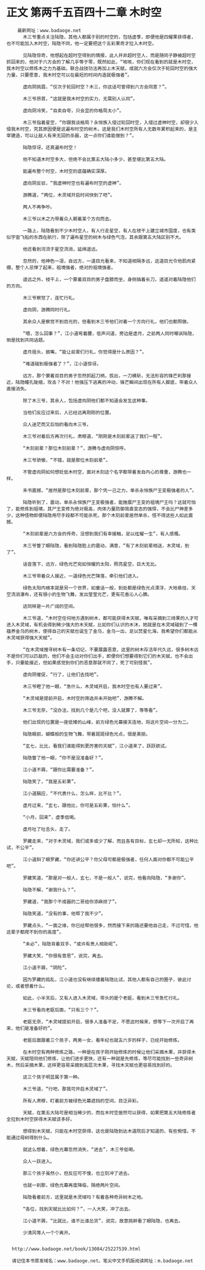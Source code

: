 # 正文 第两千五百四十二章 木时空
        最新网址：www.badaoge.net
          木三爷重点关注陆隐，其他人都属于别的时空的，包括虚季，即便他是四耀果获得者，也不可能加入木时空，陆隐不同，他一定要把这个五彩果奇才拉入木时空。
      
          见陆隐惊奇，他想起在超时空得到的情报，此人并非超时空人，而是随同子静被超时空抓回来的，他对于六方会的了解几乎等于零，既然如此，“咳咳，你们现在看到的就是木时空，我木时空以修炼木之力为基础，联合战技功法再加上木天赋，成就六方会仅次于轮回时空的强大力量，只要愿意，我木时空可以在最短的时间内造就极强者”。
      
          虚向阴挑眉，“仅次于轮回时空？木三，你这话可曾得到六方会同意？”。
      
          木三爷昂首，“这就是我木时空的实力，无需别人认同”。
      
          虚向阴冷笑，“自卖自夸，只会显的你格局太小”。
      
          木三爷指着星空，“你跟我谈格局？永恒族入侵过轮回时空，入侵过虚神时空，却很少入侵我木时空，究其原因便是这遍布时空的树木，这是我们木时空所有人无数年累积起来的，是主宰建造，可以让敌人有来无回的杀器，这一点你们谁能做到？”。
      
          陆隐惊讶，还真遍布时空！
      
          他不知道木时空多大，但绝不会比第五大陆小多少，甚至堪比第五大陆。
      
          能遍布整个时空，木时空的底蕴确实深厚。
      
          虚向阴反驳，“我虚神时空也有遍布时空的虚神”。
      
          游腾道，“两位，木灵域开启时间快到了吧”。
      
          两人不再争吵。
      
          木三爷以木之力带着众人朝着某个方向而去。
      
          一路上，陆隐看到不少木时空人，有人行走星空，有人在枝干上建立城市国度，也有类似宇宙飞船的东西在航行，除了遍布星空的树木与绿色气泡，其余跟第五大陆区别不大。
      
          他还看到河流于星空流淌，延绵遥远。
      
          忽然的，他神色一凛，自远方，一道目光看来，不知道相隔多远，这道目光令他肌肉紧绷，整个人忌惮了起来，祖境强者，绝对的祖境强者。
      
          遥远之外，枝干上，一个蒙着双目的男子盘膝而坐，身侧插着长刀，遥遥对着陆隐他们的方向。
      
          木三爷察觉了，连忙行礼。
      
          虚向阴，游腾同时行礼。
      
          其余众人是察觉不到目光的，但看到木三爷他们对着一个方向行礼，他们也都照做。
      
          “喂，怎么回事？”，江小道弯着腰，低声问道，旁边是虚月，之前两人同时嘲讽陆隐，倒是找到共同话题。
      
          虚月摇头，抿嘴，“能让前辈们行礼，你觉得是什么原因？”。
      
          “难道碰到极强者了？”，江小道惊讶。
      
          远方，那个蒙着双目的男子忽然抓起刀柄，拔出，一刀横斩，无法形容的锋芒刹那接近，陆隐瞳孔陡缩，攻击？不对！他强压下逃离的冲动，锋芒瞬间出现在所有人脚底，带着众人直接消失。
      
          除了木三爷，其余人，包括虚向阴他们都不知道会发生这种事。
      
          当他们反应过来后，人已经远离刚刚的位置。
      
          众人迷茫而又后怕的看向木三爷。
      
          木三爷对着后方再次行礼，肃穆道，“刚刚是木刻前辈送了我们一程”。
      
          “木刻前辈？那位木刻前辈？”，游腾与虚向阴惊呼。
      
          木三爷骄傲，“不错，就是那位木刻前辈”。
      
          不管虚向阴如何想贬低木时空，面对木刻这个名字都带着发自内心的尊重，游腾也一样。
      
          禾书震撼，“居然是那位木刻前辈，那个凭一己之力，单杀永恒族尸王变极强者的人”。
      
          陆隐听到了，震动，单杀永恒族尸王变极强者，能施展尸王变的祖境尸王吗？这就可怕了，能修炼到祖境，其尸王变修为绝对极高，肉体力量防御简直变态的强悍，不会比尸神差多少，这种怪物即便陆隐用尽手段都不可能杀死，那个木刻前辈居然单杀，怪不得这些人如此震撼。
      
          “木刻前辈是六方会的传奇，没想到我们有幸接触，足以炫耀一生”，有人感慨。
      
          木三爷瞥了眼陆隐，看到陆隐脸上的震动，满意，“有了木刻前辈相送，木灵域，到了”。
      
          话音落下，远方，绿色光芒宛如恒耀的太阳，照亮星空，巨大无比。
      
          木三爷带着众人接近，一道绿色光芒降落，牵引他们进入。
      
          绿色太阳内根本就是另一个世界，如童话一般，到处都是绿色光点漂浮，大地悬挂，天空流淌瀑布，还有很小的生物飞舞，发出莹莹光芒，更有花香沁人心脾。
      
          这同样是一片广阔的空间。
      
          木三爷道，“木时空任何地方遇到树木，都可能获得木天赋，唯有采摘到三绯果的人才可进入木灵域，有机会得到稀少强大的木天赋，比如你们认识的木沐，她就是在木灵域碰到了一棵蕴养金乌的树木，使得自己的天赋也诞生了金乌，金乌一出，足以焚星化海，我希望你们都能从木灵域获得强大天赋”。
      
          “在木灵域搜寻树木有一条切记，不要展露恶意，这里的树木存活年代久远，很多树木远不是你们可以匹敌的，他们不会主动对你们出手，即便你们想要得到它们的木天赋，也不会出手，只要能接近，但如果感觉到你们的恶意那就不同了，死了可别怪我”。
      
          虚向阴催促，“行了，让他们去找吧”。
      
          木三爷瞪了他一眼，“急什么，木灵域开启，我木时空也有人要过来”。
      
          “木灵域是提前开启，木时空的筛选并未开始吧”，游腾不解。
      
          木三爷无奈，“没办法，找到几个是几个吧，没人就算了，等等看”。
      
          他们出现的位置是一座低矮的山峰，前方绿色光幕接天连地，将这片空间一分为二。
      
          陆隐眼前，蝴蝶般的生物飞舞，带着斑斑绿色光点，很是美丽。
      
          “玄七，比比，看我们谁能得到更厉害的天赋”，江小道来了，跃跃欲试。
      
          陆隐瞥了他一眼，“你不是没准备好？”。
      
          江小道不屑，“跟你比需要准备？”。
      
          陆隐笑了，“我是五彩果”。
      
          江小道膈应，“不代表什么，怎么样，比不比？”。
      
          虚月过来，“玄七，跟他比，你可是五彩果，怕什么”。
      
          “小月，回来”，虚季低喝。
      
          虚月吐了吐舌头，走了。
      
          罗藏走来，“对于木灵域，我们或多或少了解，而且各有目标，玄七却一无所知，这种比试，不公平”。
      
          江小道斜了眼罗藏，“你还讲公平？你父母可都是极强者，任何人面对你都不可能公平吧”。
      
          罗藏笑道，“那是对一般人，玄七，不是一般人”，说完，他看向陆隐，“多谢你”。
      
          陆隐不解，“谢我什么？”。
      
          罗藏道，“我那个不成器的二哥给你添麻烦了”。
      
          陆隐笑道，“没有的事，他帮了我不少”。
      
          罗藏点头，“一面之缘，你已经帮他很多，然而接下来的路还要他自己走，不过可惜，他这辈子都爬不到你的高度”。
      
          “未必”，陆隐背着双手，“或许有贵人相助呢”。
      
          罗藏大笑，“你很有意思”，说完，离去。
      
          江小道不屑，“阴险”。
      
          因为罗藏的捣乱，江小道也没有继续缠着陆隐比试，其他人都有自己的圈子，彼此讨论，或者想着什么。
      
          如此，小半天后，又有人进入木灵域，带头的是个老妪，看到木三爷急忙行礼。
      
          木三爷看向老妪后面，“只有三个？”。
      
          老妪无奈，“木灵域提前开启，很多人准备不足，不愿这时候来，想等下一次开启了再来，他们是准备好的”。
      
          老妪后面跟着三个孩子，两男一女，看年纪也就五六岁的样子，已经开始修炼。
      
          在木时空有两种修炼之路，一种是在孩子刚开始修炼的时候让他们采摘木果，并获得木天赋，天赋陪同他们修炼，让他们进步更快，还有一种就是先修炼，等尽可能找到一些奇异树木，然后采摘木果，这样更容易采摘到高层次木果，寻找木天赋也更容易找到好的。
      
          这三个孩子明显属于第一种。
      
          木三爷道，“行吧，那我可开启木灵域了”。
      
          所有人肃穆，盯着前方被绿色光幕遮挡的空间，目泛异彩。
      
          天赋，在第五大陆可是相当稀少的，而在木时空居然可以获得，如果把第五大陆修炼者全拉到木时空获得木天赋该多好。
      
          想得到木天赋，只能在木时空获得，这也是陆隐到达木道院后才知道的，有些惋惜，不能通过母树得到什么。
      
          就这么想着，绿色光幕忽然消失，“进去”，木三爷低喝。
      
          众人一跃进入。
      
          那三个孩子虽然小，但反应可不慢，也立刻冲了进去。
      
          也就一刹那，绿色光幕再度降临，隔绝两片空间。
      
          陆隐看着前方，这里就是木灵域吗？有着各种奇异树木之地。
      
          “各位，找到天赋比比如何？”，一人大笑，冲了出去。
      
          江小道不屑，“比就比，谁不比谁怂货”，说完，故意挑衅看了眼陆隐，也离去。
      
          少清风等人一个个离开。
      
      
      http://www.badaoge.net/book/13084/25227539.html
      
      请记住本书首发域名：www.badaoge.net。笔尖中文手机版阅读网址：m.badaoge.net